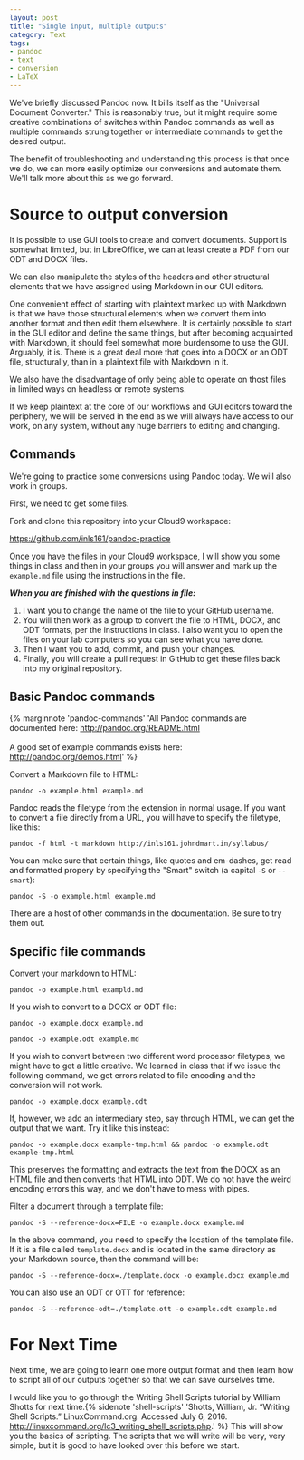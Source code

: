 ```yaml
---
layout: post
title: "Single input, multiple outputs"
category: Text
tags: 
- pandoc
- text
- conversion
- LaTeX
---
```


We've briefly discussed Pandoc now. 
It bills itself as the "Universal Document Converter." 
This is reasonably true, but it might require some creative combinations of switches within Pandoc commands as well as multiple commands strung together or intermediate commands to get the desired output. 

The benefit of troubleshooting and understanding this process is that once we do, we can more easily optimize our conversions and automate them. 
We'll talk more about this as we go forward. 
<excerpt/>

# Source to output conversion

It is possible to use GUI tools to create and convert documents. 
Support is somewhat limited, but in LibreOffice, we can at least create a PDF from our ODT and DOCX files. 

We can also manipulate the styles of the headers and other structural elements that we have assigned using Markdown in our GUI editors. 

One convenient effect of starting with plaintext marked up with Markdown is that we have those structural elements when we convert them into another format and then edit them elsewhere. It is certainly possible to start in the GUI editor and define the same things, but after becoming acquainted with Markdown, it should feel somewhat more burdensome to use the GUI. Arguably, it is. There is a great deal more that goes into a DOCX or an ODT file, structurally, than in a plaintext file with Markdown in it. 

We also have the disadvantage of only being able to operate on thost files in limited ways on headless or remote systems. 

If we keep plaintext at the core of our workflows and GUI editors toward the periphery, we will be served in the end as we will always have access to our work, on any system, without any huge barriers to editing and changing. 

## Commands

We're going to practice some conversions using Pandoc today. We will also work in groups. 

First, we need to get some files. 

Fork and clone this repository into your Cloud9 workspace:

https://github.com/inls161/pandoc-practice

Once you have the files in your Cloud9 workspace, I will show you some things in class and then in your groups you will answer and mark up the `example.md` file using the instructions in the file. 

***When you are finished with the questions in file:*** 

1. I want you to change the name of the file to your GitHub username. 
2. You will then work as a group to convert the file to HTML, DOCX, and ODT formats, per the instructions in class. I also want you to open the files on your lab computers so you can see what you have done. 
3. Then I want you to add, commit, and push your changes. 
4. Finally, you will create a pull request in GitHub to get these files back into my original repository.  

## Basic Pandoc commands

{% marginnote 'pandoc-commands' 'All Pandoc commands are documented here: http://pandoc.org/README.html<br/><br/>A good set of example commands exists here: http://pandoc.org/demos.html' %}

Convert a Markdown file to HTML:

`pandoc -o example.html example.md`

Pandoc reads the filetype from the extension in normal usage. 
If you want to convert a file directly from a URL, you will have to specify the filetype, like this:

`pandoc -f html -t markdown http://inls161.johndmart.in/syllabus/`

You can make sure that certain things, like quotes and em-dashes, get read and formatted propery by specifying the "Smart" switch (a capital `-S` or `--smart`):

`pandoc -S -o example.html example.md`

There are a host of other commands in the documentation. Be sure to try them out. 

## Specific file commands

Convert your markdown to HTML:

`pandoc -o example.html exampld.md`

If you wish to convert to a DOCX or ODT file:

`pandoc -o example.docx example.md`

`pandoc -o example.odt example.md`

If you wish to convert between two different word processor filetypes, we might have to get a little creative. 
We learned in class that if we issue the following command, we get errors related to file encoding and the conversion will not work. 

`pandoc -o example.docx example.odt`

If, however, we add an intermediary step, say through HTML, we can get the output that we want. Try it like this instead: 

`pandoc -o example.docx example-tmp.html && pandoc -o example.odt example-tmp.html`

This preserves the formatting and extracts the text from the DOCX as an HTML file and then converts that HTML into ODT. 
We do not have the weird encoding errors this way, and we don't have to mess with pipes. 

Filter a document through a template file:

`pandoc -S --reference-docx=FILE -o example.docx example.md` 

In the above command, you need to specify the location of the template file. 
If it is a file called `template.docx` and is located in the same directory as your Markdown source, then the command will be:

`pandoc -S --reference-docx=./template.docx -o example.docx example.md`

You can also use an ODT or OTT for reference:

`pandoc -S --reference-odt=./template.ott -o example.odt example.md`

# For Next Time

Next time, we are going to learn one more output format and then learn how to script all of our outputs together so that we can save ourselves time. 

I would like you to go through the Writing Shell Scripts tutorial by William Shotts for next time.{% sidenote 'shell-scripts' 'Shotts, William, Jr. “Writing Shell Scripts.” LinuxCommand.org. Accessed July 6, 2016. http://linuxcommand.org/lc3_writing_shell_scripts.php.' %} 
This will show you the basics of scripting. 
The scripts that we will write will be very, very simple, but it is good to have looked over this before we start. 